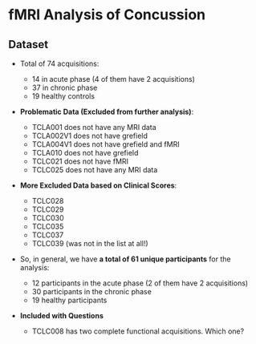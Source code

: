 # fMRI Analysis of Concussion

## Dataset
- Total of 74 acquisitions:
  - 14 in acute phase (4 of them have 2 acquisitions)
  - 37 in chronic phase
  - 19 healthy controls
 
- **Problematic Data (Excluded from further analysis)**:
  - TCLA001 does not have any MRI data
  - TCLA002V1 does not have grefield
  - TCLA004V1 does not have grefield and fMRI
  - TCLA010 does not have grefield
  - TCLC021 does not have fMRI
  - TCLC025 does not have any MRI data
 
- **More Excluded Data based on Clinical Scores**:
  - TCLC028
  - TCLC029
  - TCLC030
  - TCLC035
  - TCLC037
  - TCLC039 (was not in the list at all!)
 
- So, in general, we have **a total of 61 unique participants** for the analysis:
  - 12 participants in the acute phase (2 of them have 2 acquisitions)
  - 30 participants in the chronic phase
  - 19 healthy participants
 
- **Included with Questions**
  - TCLC008 has two complete functional acquisitions. Which one?
